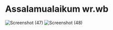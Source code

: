 # Assalamualaikum wr.wb
![Screenshot (47)](https://github.com/user-attachments/assets/564cb4fa-8e90-4932-9d0d-57680ec2242d)
![Screenshot (48)](https://github.com/user-attachments/assets/5669863d-bb97-42fd-a6a9-8f2efa5b56bf)
